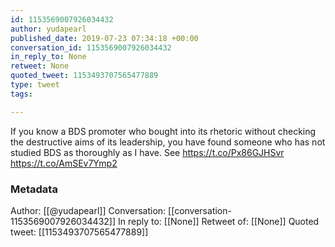 ```yaml
---
id: 1153569007926034432
author: yudapearl
published_date: 2019-07-23 07:34:18 +00:00
conversation_id: 1153569007926034432
in_reply_to: None
retweet: None
quoted_tweet: 1153493707565477889
type: tweet
tags:

---
```


If you know a BDS promoter who bought into its rhetoric without checking the destructive aims of its leadership, you have found someone who has not studied BDS as thoroughly as I have. See  https://t.co/Px86GJHSvr https://t.co/AmSEv7Ymp2

### Metadata

Author: [[@yudapearl]]
Conversation: [[conversation-1153569007926034432]]
In reply to: [[None]]
Retweet of: [[None]]
Quoted tweet: [[1153493707565477889]]
